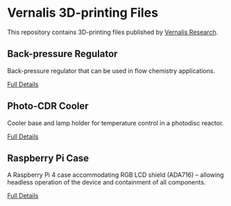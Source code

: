 # Vernalis 3D-printing Files

This repository contains 3D-printing files published by [Vernalis Research][vr].

## Back-pressure Regulator

Back-pressure regulator that can be used in flow chemistry applications.

[Full Details][bpr]

## Photo-CDR Cooler

Cooler base and lamp holder for temperature control in a photodisc reactor.

[Full Details][pc]

## Raspberry Pi Case

A Raspberry Pi 4 case accommodating RGB LCD shield (ADA716) – allowing headless operation of the device and containment of all components.

[Full Details][case]

[vr]: https://www.vernalis.com/
[bpr]: Back-pressure%20Regulator
[pc]: Photo-CDR%20Cooler
[case]: Raspberry%20Pi%20Case
